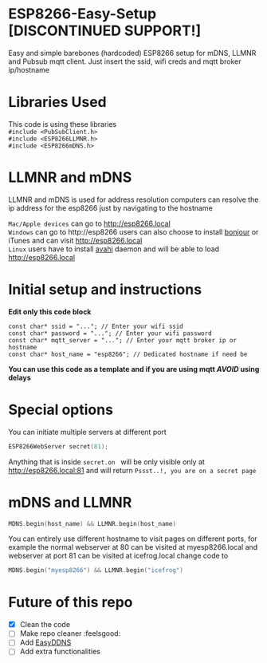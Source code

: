 # ESP8266-Easy-Setup [DISCONTINUED SUPPORT!]
Easy and simple barebones (hardcoded) ESP8266 setup for mDNS, LLMNR and Pubsub mqtt client. Just insert the ssid, wifi creds and mqtt broker ip/hostname 

# Libraries Used
This code is using these libraries
<br>
`#include <PubSubClient.h>`<br>
`#include <ESP8266LLMNR.h>`<br>
`#include <ESP8266mDNS.h>`<br>

# LLMNR and mDNS
LLMNR and mDNS is used for address resolution computers can resolve the ip address for the esp8266 just by navigating to the hostname

`Mac/Apple devices` can go to http://esp8266.local<br>
`Windows` can go to http://esp8266 users can also choose to install [bonjour](https://support.apple.com/kb/DL999?viewlocale=en_US&locale=en_US) or iTunes and can visit http://esp8266.local<br>
`Linux` users have to install [avahi](http://avahi.org) daemon and will be able to load http://esp8266.local


# Initial setup and instructions
**Edit only this code block**
```
const char* ssid = "..."; // Enter your wifi ssid
const char* password = "..."; // Enter your wifi password
const char* mqtt_server = "..."; // Enter your mqtt broker ip or hostname
const char* host_name = "esp8266"; // Dedicated hostname if need be
```
**You can use this code as a template and if you are using mqtt _AVOID_ using delays**

# Special options
You can initiate multiple servers at different port

```c
ESP8266WebServer secret(81);
 ```
 Anything that is inside ```secret.on ``` will be only visible only at http://esp8266.local:81 and will return `Pssst..!, you are on a secret page`
 
# mDNS and LLMNR
```c
MDNS.begin(host_name) && LLMNR.begin(host_name)
```
You can entirely use different hostname to visit pages on different ports, for example the normal webserver at 80 can be visited at myesp8266.local and webserver at port 81 can be visited at icefrog.local change code to 

```c
MDNS.begin("myesp8266") && LLMNR.begin("icefrog")
```


# Future of this repo

- [x] Clean the code
- [ ] Make repo cleaner :feelsgood:
- [ ] Add [EasyDDNS](https://github.com/ayushsharma82/EasyDDNS)
- [ ] Add extra functionalities

